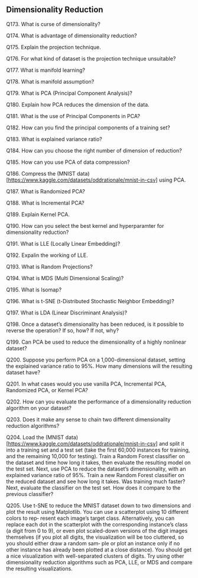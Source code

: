 ## Dimensionality Reduction

Q173. What is curse of dimensionality?

Q174. What is advantage of dimensionality reduction?

Q175. Explain the projection technique.

Q176. For what kind of dataset is the projection technique unsuitable?

Q177. What is manifold learning?

Q178. What is manifold assumption?

Q179. What is PCA (Principal Component Analysis)?

Q180. Explain how PCA reduces the dimension of the data.

Q181. What is the use of Principal Components in PCA?

Q182. How can you find the principal components of a training set?

Q183. What is explained variance ratio?

Q184. How can you choose the right number of dimension of reduction?

Q185. How can you use PCA of data compression?

Q186. Compress the (MNIST data)[https://www.kaggle.com/datasets/oddrationale/mnist-in-csv] using PCA.

Q187. What is Randomized PCA?

Q188. What is Incremental PCA?

Q189. Explain Kernel PCA.

Q190. How can you select the best kernel and hyperparamter for dimensionality reduction?

Q191. What is LLE (Locally Linear Embedding)?

Q192. Expalin the working of LLE.

Q193. What is Random Projections?

Q194. What is MDS (Multi Dimensional Scaling)?

Q195. What is Isomap?

Q196. What is t-SNE (t-Distributed Stochastic Neighbor Embedding)?

Q197. What is LDA (Linear Discriminant Analysis)?

Q198. Once a dataset’s dimensionality has been reduced, is it possible to reverse the
operation? If so, how? If not, why?

Q199. Can PCA be used to reduce the dimensionality of a highly nonlinear dataset?

Q200. Suppose you perform PCA on a 1,000-dimensional dataset, setting the explained
variance ratio to 95%. How many dimensions will the resulting dataset have?

Q201. In what cases would you use vanilla PCA, Incremental PCA, Randomized PCA,
or Kernel PCA?

Q202. How can you evaluate the performance of a dimensionality reduction algorithm
on your dataset?

Q203. Does it make any sense to chain two different dimensionality reduction algorithms?

Q204. Load the (MNIST data)[https://www.kaggle.com/datasets/oddrationale/mnist-in-csv] and split it into a training set and a test set (take the first 60,000 instances for training, and the remaining 10,000 for testing). Train a Random Forest classifier on the dataset and time how long it takes, then evaluate the resulting model on the test set. Next, use PCA to reduce the dataset’s dimensionality, with an explained variance ratio of 95%. Train a new Random Forest classifier on the reduced dataset and see how long it takes. Was training much faster? Next, evaluate the classifier on the test set. How does it compare to the previous classifier?

Q205. Use t-SNE to reduce the MNIST dataset down to two dimensions and plot the
result using Matplotlib. You can use a scatterplot using 10 different colors to rep‐
resent each image’s target class. Alternatively, you can replace each dot in the
scatterplot with the corresponding instance’s class (a digit from 0 to 9), or even
plot scaled-down versions of the digit images themselves (if you plot all digits,
the visualization will be too cluttered, so you should either draw a random sam‐
ple or plot an instance only if no other instance has already been plotted at a
close distance). You should get a nice visualization with well-separated clusters of
digits. Try using other dimensionality reduction algorithms such as PCA, LLE, or
MDS and compare the resulting visualizations.
